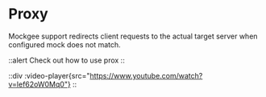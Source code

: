 # Proxy

Mockgee support redirects client requests to the actual target server when configured mock does not match.

::alert
Check out how to use prox
::

::div
 :video-player{src="https://www.youtube.com/watch?v=lef62oW0Mq0"}
::

